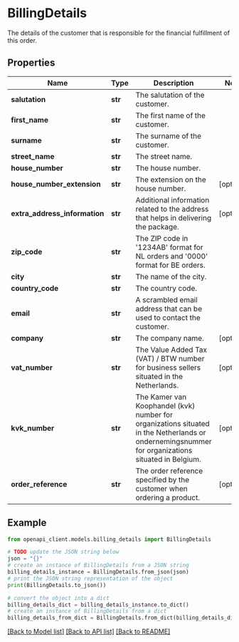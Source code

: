 # BillingDetails

The details of the customer that is responsible for the financial fulfillment of this order.

## Properties

Name | Type | Description | Notes
------------ | ------------- | ------------- | -------------
**salutation** | **str** | The salutation of the customer. | 
**first_name** | **str** | The first name of the customer. | 
**surname** | **str** | The surname of the customer. | 
**street_name** | **str** | The street name. | 
**house_number** | **str** | The house number. | 
**house_number_extension** | **str** | The extension on the house number. | [optional] 
**extra_address_information** | **str** | Additional information related to the address that helps in delivering the package. | [optional] 
**zip_code** | **str** | The ZIP code in &#39;1234AB&#39; format for NL orders and &#39;0000&#39; format for BE orders. | 
**city** | **str** | The name of the city. | 
**country_code** | **str** | The country code. | 
**email** | **str** | A scrambled email address that can be used to contact the customer. | 
**company** | **str** | The company name. | [optional] 
**vat_number** | **str** | The Value Added Tax (VAT) / BTW number for business sellers situated in the Netherlands. | [optional] 
**kvk_number** | **str** | The Kamer van Koophandel (kvk) number for organizations situated in the Netherlands or ondernemingsnummer for organizations situated in Belgium. | [optional] 
**order_reference** | **str** | The order reference specified by the customer when ordering a product. | [optional] 

## Example

```python
from openapi_client.models.billing_details import BillingDetails

# TODO update the JSON string below
json = "{}"
# create an instance of BillingDetails from a JSON string
billing_details_instance = BillingDetails.from_json(json)
# print the JSON string representation of the object
print(BillingDetails.to_json())

# convert the object into a dict
billing_details_dict = billing_details_instance.to_dict()
# create an instance of BillingDetails from a dict
billing_details_from_dict = BillingDetails.from_dict(billing_details_dict)
```
[[Back to Model list]](../README.md#documentation-for-models) [[Back to API list]](../README.md#documentation-for-api-endpoints) [[Back to README]](../README.md)



